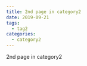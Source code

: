```yaml
---
title: 2nd page in category2
date: 2019-09-21
tags:
  - tag2
categories:
  - category2
---
```


2nd page in category2
